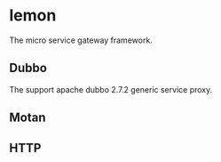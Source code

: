 # lemon
The micro service gateway framework.

## Dubbo
The support apache dubbo 2.7.2 generic service proxy.

## Motan

## HTTP